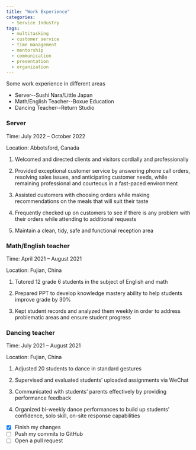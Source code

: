 ```yaml
---
title: "Work Experience"
categories:
  - Service Industry
tags:
  - multitasking
  - customer service
  - time management
  - mentorship
  - communication
  - presentation
  - organization
---
```


Some work experience in different areas

* Server--Sushi Nara/Little Japan
* Math/English Teacher--Boxue Education 
* Dancing Teacher--Return Studio

### Server
Time: July 2022 – October 2022

Location: Abbotsford, Canada

1. Welcomed and directed clients and visitors cordially and professionally

2. Provided exceptional customer service by answering phone call orders, resolving sales issues, and anticipating customer needs, while remaining professional and courteous in a fast-paced environment 

3. Assisted customers with choosing orders while making recommendations on the meals that will suit their taste

4. Frequently checked up on customers to see if there is any problem with their orders while attending to additional requests

5. Maintain a clean, tidy, safe and functional reception area

### Math/English teacher
Time: April 2021 – August 2021

Location: Fujian, China

1. Tutored 12 grade 6 students in the subject of English and math

2. Prepared PPT to develop knowledge mastery ability to help students improve grade by 30%

3. Kept student records and analyzed them weekly in order to address problematic areas and ensure student progress 


### Dancing teacher
Time: July 2021 – August 2021

Location: Fujian, China

1. Adjusted 20 students to dance in standard gestures

2. Supervised and evaluated students’ uploaded assignments via WeChat

3. Communicated with students’ parents effectively by providing performance feedback

4. Organized bi-weekly dance performances to build up students' confidence, solo skill, on-site response capabilities

- [x] Finish my changes
- [ ] Push my commits to GitHub
- [ ] Open a pull request